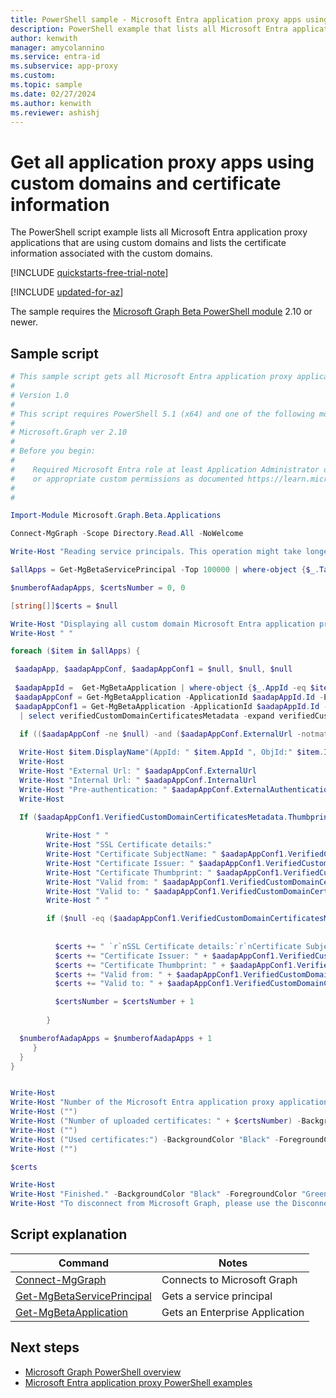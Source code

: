 ```yaml
---
title: PowerShell sample - Microsoft Entra application proxy apps using custom domains
description: PowerShell example that lists all Microsoft Entra application proxy applications that are using custom domains and certificate information.
author: kenwith
manager: amycolannino
ms.service: entra-id
ms.subservice: app-proxy
ms.custom: 
ms.topic: sample
ms.date: 02/27/2024
ms.author: kenwith
ms.reviewer: ashishj
---
```


# Get all application proxy apps using custom domains and certificate information

The PowerShell script example lists all Microsoft Entra application proxy applications that are using custom domains and lists the certificate information associated with the custom domains.

[!INCLUDE [quickstarts-free-trial-note](~/includes/azure-docs-pr/quickstarts-free-trial-note.md)]

[!INCLUDE [updated-for-az](~/includes/azure-docs-pr/updated-for-az.md)]

The sample requires the [Microsoft Graph Beta PowerShell module](/powershell/microsoftgraph/installation) 2.10 or newer.

## Sample script

```powershell
# This sample script gets all Microsoft Entra application proxy application custom domain applications & uploaded certificates.
#
# Version 1.0
#
# This script requires PowerShell 5.1 (x64) and one of the following modules:
#
# Microsoft.Graph ver 2.10
#
# Before you begin:
#    
#    Required Microsoft Entra role at least Application Administrator or Application Developer 
#    or appropriate custom permissions as documented https://learn.microsoft.com/en-us/azure/active-directory/roles/custom-enterprise-app-permissions
#
# 

Import-Module Microsoft.Graph.Beta.Applications

Connect-MgGraph -Scope Directory.Read.All -NoWelcome

Write-Host "Reading service principals. This operation might take longer..." -BackgroundColor "Black" -ForegroundColor "Green"

$allApps = Get-MgBetaServicePrincipal -Top 100000 | where-object {$_.Tags -Contains "WindowsAzureActiveDirectoryOnPremApp"}

$numberofAadapApps, $certsNumber = 0, 0

[string[]]$certs = $null

Write-Host "Displaying all custom domain Microsoft Entra application proxy applications and the uploaded certificates..." -BackgroundColor "Black" -ForegroundColor "Green"
Write-Host " "

foreach ($item in $allApps) {

 $aadapApp, $aadapAppConf, $aadapAppConf1 = $null, $null, $null
 
 $aadapAppId =  Get-MgBetaApplication | where-object {$_.AppId -eq $item.AppId}
 $aadapAppConf = Get-MgBetaApplication -ApplicationId $aadapAppId.Id -ErrorAction SilentlyContinue -select OnPremisesPublishing | select OnPremisesPublishing -expand OnPremisesPublishing 
 $aadapAppConf1 = Get-MgBetaApplication -ApplicationId $aadapAppId.Id -ErrorAction SilentlyContinue -select OnPremisesPublishing | select OnPremisesPublishing -expand OnPremisesPublishing `
  | select verifiedCustomDomainCertificatesMetadata -expand verifiedCustomDomainCertificatesMetadata 

  if (($aadapAppConf -ne $null) -and ($aadapAppConf.ExternalUrl -notmatch ".msappproxy.net")) {
   
  Write-Host $item.DisplayName"(AppId: " $item.AppId ", ObjId:" $item.Id")" -BackgroundColor "Black" -ForegroundColor "White"
  Write-Host
  Write-Host "External Url: " $aadapAppConf.ExternalUrl
  Write-Host "Internal Url: " $aadapAppConf.InternalUrl
  Write-Host "Pre-authentication: " $aadapAppConf.ExternalAuthenticationType
  Write-Host

  If ($aadapAppConf1.VerifiedCustomDomainCertificatesMetadata.Thumbprint.Length -ne 0) {
       
        Write-Host " "
        Write-Host "SSL Certificate details:"
        Write-Host "Certificate SubjectName: " $aadapAppConf1.VerifiedCustomDomainCertificatesMetadata.SubjectName
        Write-Host "Certificate Issuer: " $aadapAppConf1.VerifiedCustomDomainCertificatesMetadata.Issuer
        Write-Host "Certificate Thumbprint: " $aadapAppConf1.VerifiedCustomDomainCertificatesMetadata.Thumbprint
        Write-Host "Valid from: " $aadapAppConf1.VerifiedCustomDomainCertificatesMetadata.IssueDate
        Write-Host "Valid to: " $aadapAppConf1.VerifiedCustomDomainCertificatesMetadata.ExpiryDate
        Write-Host " "

        if ($null -eq ($aadapAppConf1.VerifiedCustomDomainCertificatesMetadata.Thumbprint | ? { $certs -match $_ })) {
        
        
          $certs += " `r`nSSL Certificate details:`r`nCertificate SubjectName: " + $aadapAppConf1.VerifiedCustomDomainCertificatesMetadata.SubjectName
          $certs += "Certificate Issuer: " + $aadapAppConf1.VerifiedCustomDomainCertificatesMetadata.Issuer
          $certs += "Certificate Thumbprint: " + $aadapAppConf1.VerifiedCustomDomainCertificatesMetadata.Thumbprint
          $certs += "Valid from: " + $aadapAppConf1.VerifiedCustomDomainCertificatesMetadata.IssueDate
          $certs += "Valid to: " + $aadapAppConf1.VerifiedCustomDomainCertificatesMetadata.ExpiryDate + "`r`n"

          $certsNumber = $certsNumber + 1
          
        }

  $numberofAadapApps = $numberofAadapApps + 1      
     }
  }
}


Write-Host
Write-Host "Number of the Microsoft Entra application proxy applications with custom domain: " $numberofAadapApps -BackgroundColor "Black" -ForegroundColor "White"
Write-Host ("")
Write-Host ("Number of uploaded certificates: " + $certsNumber) -BackgroundColor "Black" -ForegroundColor "White"
Write-Host ("")
Write-Host ("Used certificates:") -BackgroundColor "Black" -ForegroundColor "White"
Write-Host ("")

$certs 

Write-Host
Write-Host "Finished." -BackgroundColor "Black" -ForegroundColor "Green"
Write-Host "To disconnect from Microsoft Graph, please use the Disconnect-MgGraph cmdlet."
```

## Script explanation

| Command | Notes |
|---|---|
|[Connect-MgGraph](/powershell/module/microsoft.graph.authentication/connect-mggraph)| Connects to Microsoft Graph|
|[Get-MgBetaServicePrincipal](/powershell/module/microsoft.graph.applications/get-mgserviceprincipal)| Gets a service principal|
|[Get-MgBetaApplication](/powershell/module/microsoft.graph.beta.applications/get-mgbetaapplication)| Gets an Enterprise Application|

## Next steps

- [Microsoft Graph PowerShell overview](/powershell/microsoftgraph/overview)
- [Microsoft Entra application proxy PowerShell examples](../application-proxy-powershell-samples.md)
